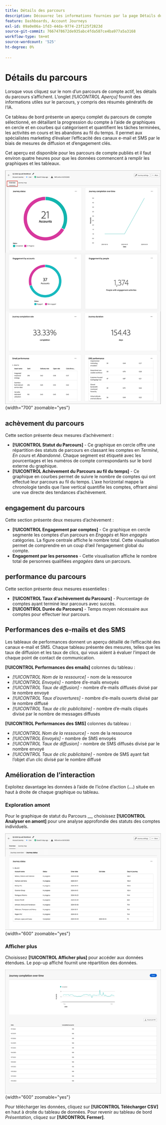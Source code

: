 ```yaml
---
title: Détails des parcours
description: Découvrez les informations fournies par la page Détails du parcours et comment elles peuvent vous aider à surveiller et à gérer le parcours de compte que vous avez publié.
feature: Dashboards, Account Journeys
exl-id: 09a0e06a-1fd3-44da-9774-23f125f2823d
source-git-commit: 7667478672de935abc4fda587ce4ba977a5a3168
workflow-type: tm+mt
source-wordcount: '525'
ht-degree: 0%

---
```


# Détails du parcours

Lorsque vous cliquez sur le nom d’un parcours de compte actif, les détails du parcours s’affichent. L’onglet _[!UICONTROL Aperçu]_ fournit des informations utiles sur le parcours, y compris des résumés génératifs de l’IA.

Ce tableau de bord présente un aperçu complet du parcours de compte sélectionné, en détaillant la progression du compte à l’aide de graphiques en cercle et en courbes qui catégorisent et quantifient les tâches terminées, les activités en cours et les abandons au fil du temps. Il permet aux spécialistes marketing d’évaluer l’efficacité des canaux e-mail et SMS par le biais de mesures de diffusion et d’engagement clés.

Cet aperçu est disponible pour les parcours de compte publiés et il faut environ quatre heures pour que les données commencent à remplir les graphiques et les tableaux.

![Accéder aux détails du parcours actif](./assets/journey-detail-overview.png){width="700" zoomable="yes"}

## achèvement du parcours

Cette section présente deux mesures d’achèvement :

* **[!UICONTROL Statut du Parcours]** - Ce graphique en cercle offre une répartition des statuts de parcours en classant les comptes en _Terminé_, _En cours_ et _Abandonné_. Chaque segment est étiqueté avec les pourcentages et les numéros de compte correspondants sur le bord externe du graphique.
* **[!UICONTROL Achèvement du Parcours au fil du temps]** - Ce graphique en courbes permet de suivre le nombre de comptes qui ont effectué leur parcours au fil du temps. L’axe horizontal mappe la chronologie tandis que l’axe vertical quantifie les comptes, offrant ainsi une vue directe des tendances d’achèvement.

## engagement du parcours

Cette section présente deux mesures d’achèvement :

* **[!UICONTROL Engagement par comptes]** - Ce graphique en cercle segmente les comptes d’un parcours en _Engagés_ et _Non engagés_ catégories. La figure centrale affiche le nombre total. Cette visualisation permet de comprendre en un coup d’œil l’engagement global du compte.
* **Engagement par les personnes** - Cette visualisation affiche le nombre total de personnes qualifiées _engagées_ dans un parcours.

## performance du parcours

Cette section présente deux mesures essentielles :

* **[!UICONTROL Taux d&#39;achèvement du Parcours]** - Pourcentage de comptes ayant terminé leur parcours avec succès.
* **[!UICONTROL Durée du Parcours]** - Temps moyen nécessaire aux comptes pour effectuer leur parcours.

## Performances des e-mails et des SMS

Les tableaux de performances donnent un aperçu détaillé de l’efficacité des canaux e-mail et SMS. Chaque tableau présente des mesures, telles que les taux de diffusion et les taux de clics, qui vous aident à évaluer l’impact de chaque point de contact de communication.

**[!UICONTROL Performances des emails]** colonnes du tableau :

* _[!UICONTROL Nom de la ressource]_ - nom de la ressource
* _[!UICONTROL Envoyés]_ - nombre d’e-mails envoyés
* _[!UICONTROL Taux de diffusion]_ - nombre d’e-mails diffusés divisé par le nombre envoyé
* _[!UICONTROL Taux d’ouvertures]_ - nombre d’e-mails ouverts divisé par le nombre diffusé
* _[!UICONTROL Taux de clic publicitaire]_ - nombre d’e-mails cliqués divisé par le nombre de messages diffusés

**[!UICONTROL Performances des SMS]** colonnes du tableau :

* _[!UICONTROL Nom de la ressource]_ - nom de la ressource
* _[!UICONTROL Envoyés]_ - nombre de SMS envoyés
* _[!UICONTROL Taux de diffusion]_ - nombre de SMS diffusés divisé par le nombre envoyé
* _[!UICONTROL Taux de clic publicitaire]_ - nombre de SMS ayant fait l’objet d’un clic divisé par le nombre diffusé
<!-- 
To generate a shareable PDF of your current view, click **[!UICONTROL Export]** at the top right of the page. -->

## Amélioration de l’interaction

Exploitez davantage les données à l’aide de l’icône d’action (**...**) située en haut à droite de chaque graphique ou tableau.

### Exploration amont

Pour le graphique de statut du Parcours __, choisissez **[!UICONTROL Analyser en amont]** pour une analyse approfondie des statuts des comptes individuels.

![Analyse en amont des données du graphique](./assets/journey-status-drill-through.png){width="600" zoomable="yes"}
<!--
The applied global filters are carried over to the view and displayed at the top. Click the _Filter_ icon at the top left to filter the data display by journey.-->

### Afficher plus

Choisissez **[!UICONTROL Afficher plus]** pour accéder aux données étendues. Le pop-up affiché fournit une répartition des données.

![Afficher les données étendues](./assets/journey-completion-over-time-view-more.png){width="600" zoomable="yes"}

Pour télécharger les données, cliquez sur **[!UICONTROL Télécharger CSV]** en haut à droite du tableau de données. Pour revenir au tableau de bord _Présentation_, cliquez sur **[!UICONTROL Fermer]**.
